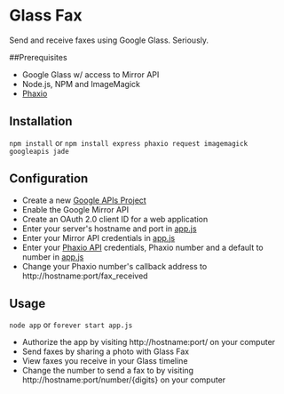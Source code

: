 # Glass Fax

Send and receive faxes using Google Glass. Seriously.

##Prerequisites

* Google Glass w/ access to Mirror API
* Node.js, NPM and ImageMagick
* [Phaxio](http://www.phaxio.com/)

## Installation

`npm install` or `npm install express phaxio request imagemagick googleapis jade`

## Configuration

* Create a new [Google APIs Project](https://code.google.com/apis/console)
* Enable the Google Mirror API
* Create an OAuth 2.0 client ID for a web application
* Enter your server's hostname and port in [app.js](https://github.com/chadsmith/glassfax/blob/master/app.js#L10-13)
* Enter your Mirror API credentials in [app.js](https://github.com/chadsmith/glassfax/blob/master/app.js#L14-17)
* Enter your [Phaxio API](https://www.phaxio.com/apiSettings) credentials, Phaxio number and a default to number in [app.js](https://github.com/chadsmith/glassfax/blob/master/app.js#L18-23)
* Change your Phaxio number's callback address to http://hostname:port/fax_received

## Usage

`node app` or `forever start app.js`

* Authorize the app by visiting http://hostname:port/ on your computer
* Send faxes by sharing a photo with Glass Fax
* View faxes you receive in your Glass timeline
* Change the number to send a fax to by visiting http://hostname:port/number/{digits} on your computer
